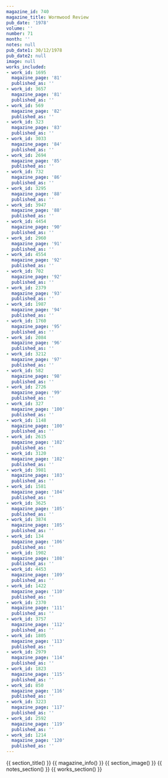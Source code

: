 ```yaml
---
magazine_id: 740
magazine_title: Wormwood Review
pub_date: '1978'
volume: ''
number: 71
month: ''
notes: null
pub_date1: 30/12/1978
pub_date2: null
image: null
works_included:
- work_id: 1695
  magazine_page: '81'
  published_as: ''
- work_id: 3657
  magazine_page: '81'
  published_as: ''
- work_id: 569
  magazine_page: '82'
  published_as: ''
- work_id: 323
  magazine_page: '83'
  published_as: ''
- work_id: 3033
  magazine_page: '84'
  published_as: ''
- work_id: 2694
  magazine_page: '85'
  published_as: ''
- work_id: 732
  magazine_page: '86'
  published_as: ''
- work_id: 3295
  magazine_page: '88'
  published_as: ''
- work_id: 3947
  magazine_page: '88'
  published_as: ''
- work_id: 4454
  magazine_page: '90'
  published_as: ''
- work_id: 2960
  magazine_page: '91'
  published_as: ''
- work_id: 4554
  magazine_page: '92'
  published_as: ''
- work_id: 702
  magazine_page: '92'
  published_as: ''
- work_id: 2379
  magazine_page: '93'
  published_as: ''
- work_id: 1987
  magazine_page: '94'
  published_as: ''
- work_id: 1760
  magazine_page: '95'
  published_as: ''
- work_id: 2084
  magazine_page: '96'
  published_as: ''
- work_id: 3212
  magazine_page: '97'
  published_as: ''
- work_id: 582
  magazine_page: '98'
  published_as: ''
- work_id: 2726
  magazine_page: '99'
  published_as: ''
- work_id: 327
  magazine_page: '100'
  published_as: ''
- work_id: 1148
  magazine_page: '100'
  published_as: ''
- work_id: 2615
  magazine_page: '102'
  published_as: ''
- work_id: 3120
  magazine_page: '102'
  published_as: ''
- work_id: 3981
  magazine_page: '103'
  published_as: ''
- work_id: 1581
  magazine_page: '104'
  published_as: ''
- work_id: 3625
  magazine_page: '105'
  published_as: ''
- work_id: 3874
  magazine_page: '105'
  published_as: ''
- work_id: 134
  magazine_page: '106'
  published_as: ''
- work_id: 1902
  magazine_page: '108'
  published_as: ''
- work_id: 4453
  magazine_page: '109'
  published_as: ''
- work_id: 1422
  magazine_page: '110'
  published_as: ''
- work_id: 2370
  magazine_page: '111'
  published_as: ''
- work_id: 3757
  magazine_page: '112'
  published_as: ''
- work_id: 1805
  magazine_page: '113'
  published_as: ''
- work_id: 2979
  magazine_page: '114'
  published_as: ''
- work_id: 1823
  magazine_page: '115'
  published_as: ''
- work_id: 850
  magazine_page: '116'
  published_as: ''
- work_id: 3223
  magazine_page: '117'
  published_as: ''
- work_id: 2592
  magazine_page: '119'
  published_as: ''
- work_id: 1214
  magazine_page: '120'
  published_as: ''
---
```


{{ section_title() }}
{{ magazine_info() }}
{{ section_image() }}
{{ notes_section() }}
{{ works_section() }}
